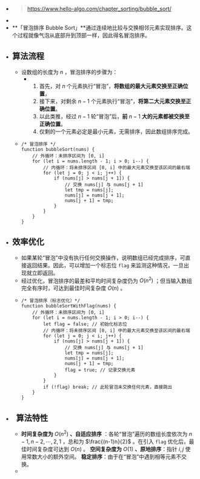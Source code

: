 - > https://www.hello-algo.com/chapter_sorting/bubble_sort/
-
- **「冒泡排序 Bubble Sort」**通过连续地比较与交换相邻元素实现排序。这个过程就像气泡从底部升到顶部一样，因此得名冒泡排序。
- ## 算法流程
	- 设数组的长度为 $n$ ，冒泡排序的步骤为：
		- 1. 首先，对 $n$ 个元素执行“冒泡”，**将数组的最大元素交换至正确位置**，
		  2. 接下来，对剩余 $n−1$ 个元素执行“冒泡”，**将第二大元素交换至正确位置**。
		  3. 以此类推，经过 $n−1$ 轮“冒泡”后，**前** $n−1$ **大的元素都被交换至正确位置**。
		  4. 仅剩的一个元素必定是最小元素，无需排序，因此数组排序完成。
	- ```
	  /* 冒泡排序 */
	  function bubbleSort(nums) {
	      // 外循环：未排序区间为 [0, i]
	      for (let i = nums.length - 1; i > 0; i--) {
	          // 内循环：将未排序区间 [0, i] 中的最大元素交换至该区间的最右端 
	          for (let j = 0; j < i; j++) {
	              if (nums[j] > nums[j + 1]) {
	                  // 交换 nums[j] 与 nums[j + 1]
	                  let tmp = nums[j];
	                  nums[j] = nums[j + 1];
	                  nums[j + 1] = tmp;
	              }
	          }
	      }
	  }
	  ```
- ## 效率优化
	- 如果某轮“冒泡”中没有执行任何交换操作，说明数组已经完成排序，可直接返回结果。因此，可以增加一个标志位 `flag` 来监测这种情况，一旦出现就立即返回。
	- 经过优化，冒泡排序的最差和平均时间复杂度仍为 $O(n^2)$ ；但当输入数组完全有序时，可达到最佳时间复杂度 $O(n)$ 。
	- ```
	  /* 冒泡排序（标志优化）*/
	  function bubbleSortWithFlag(nums) {
	      // 外循环：未排序区间为 [0, i]
	      for (let i = nums.length - 1; i > 0; i--) {
	          let flag = false; // 初始化标志位
	          // 内循环：将未排序区间 [0, i] 中的最大元素交换至该区间的最右端 
	          for (let j = 0; j < i; j++) {
	              if (nums[j] > nums[j + 1]) {
	                  // 交换 nums[j] 与 nums[j + 1]
	                  let tmp = nums[j];
	                  nums[j] = nums[j + 1];
	                  nums[j + 1] = tmp;
	                  flag = true; // 记录交换元素
	              }
	          }
	          if (!flag) break; // 此轮冒泡未交换任何元素，直接跳出
	      }
	  }
	  ```
- ##   算法特性
	- **时间复杂度为** $O(n^2)$ **、自适应排序** ：各轮“冒泡”遍历的数组长度依次为 $n−1 , n−2 , ⋯ , 2 , 1$ ，总和为 $\frac{(n-1)n}{2}$ 。在引入 `flag` 优化后，最佳时间复杂度可达到 $O(n)$ 。
	  **空间复杂度为** $O(1)$ **、原地排序**：指针 $i , j$ 使用常数大小的额外空间。
	  **稳定排序**：由于在“冒泡”中遇到相等元素不交换。
	-